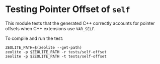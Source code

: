 # Testing Pointer Offset of `self`

This module tests that the generated C++ correctly accounts for pointer offsets
when C++ extensions use `VAR_SELF`.

To compile and run the test:

```shell
ZEOLITE_PATH=$(zeolite --get-path)
zeolite -p $ZEOLITE_PATH -r tests/self-offset
zeolite -p $ZEOLITE_PATH -t tests/self-offset
```
